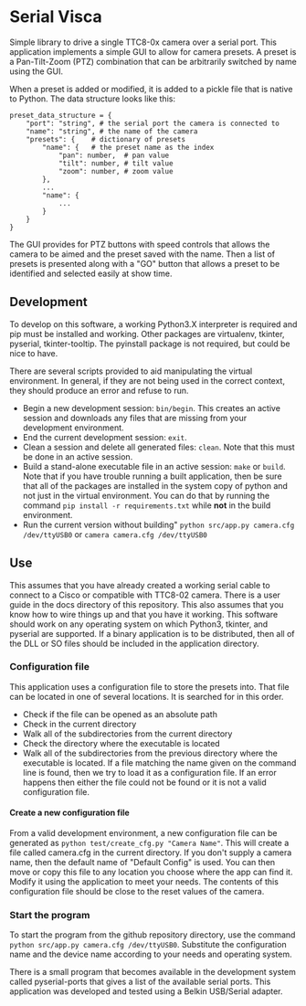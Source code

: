 # Serial Visca

Simple library to drive a single TTC8-0x camera over a serial port. This
application implements a simple GUI to allow for camera presets. A preset is a
Pan-Tilt-Zoom (PTZ) combination that can be arbitrarily switched by name using
the GUI.

When a preset is added or modified, it is added to a pickle file that is native
to Python. The data structure looks like this:

```{python}
preset_data_structure = {
    "port": "string", # the serial port the camera is connected to
    "name": "string", # the name of the camera
    "presets": {    # dictionary of presets
        "name": {   # the preset name as the index
            "pan": number,  # pan value
            "tilt": number, # tilt value
            "zoom": number, # zoom value
        },
        ...
        "name": {
            ...
        }
    }
}
```

The GUI provides for PTZ buttons with speed controls that allows the camera to
be aimed and the preset saved with the name. Then a list of presets is presented
along with a "GO" button that allows a preset to be identified and selected
easily at show time.

## Development
To develop on this software, a working Python3.X interpreter is required and
pip must be installed and working. Other packages are virtualenv, tkinter,
pyserial, tkinter-tooltip. The pyinstall package is not required, but could
be nice to have.

There are several scripts provided to aid manipulating the virtual environment.
In general, if they are not being used in the correct context, they should
produce an error and refuse to run.

* Begin a new development session: ```bin/begin```. This creates an active
session and downloads any files that are missing from your development
environment.
* End the current development session: ```exit```.
* Clean a session and delete all generated files: ```clean```. Note that
this must be done in an active session.
* Build a stand-alone executable file in an active session: ```make``` or
```build```. Note that if you have trouble running a built application, then
be sure that all of the packages are installed in the system copy of python
and not just in the virtual environment. You can do that by running the command
```pip install -r requirements.txt``` while **not** in the build environment.
* Run the current version without building" ```python src/app.py camera.cfg /dev/ttyUSB0```
or ```camera camera.cfg /dev/ttyUSB0```

## Use
This assumes that you have already created a working serial cable to connect to
a Cisco or compatible with TTC8-02 camera. There is a user guide in the docs
directory of this repository. This also assumes that you know how to wire things
up and that you have it working. This software should work on any operating
system on which Python3, tkinter, and pyserial are supported. If a binary
application is to be distributed, then all of the DLL or SO files should be
included in the application directory.

### Configuration file
This application uses a configuration file to store the presets into. That file
can be located in one of several locations. It is searched for in this order.
* Check if the file can be opened as an absolute path
* Check in the current directory
* Walk all of the subdirectories from the current directory
* Check the directory where the executable is located
* Walk all of the subdirectories from the previous directory where the executable
is located.
If a file matching the name given on the command line is found, then we try to
load it as a configuration file. If an error happens then either the file could
not be found or it is not a valid configuration file.

#### Create a new configuration file
From a valid development environment, a new configuration file can be generated
as ```python test/create_cfg.py "Camera Name"```. This will create a file called
camera.cfg in the current directory. If you don't supply a camera name, then the
default name of "Default Config" is used. You can then move or copy this file to
any location you choose where the app can find it. Modify it using the application
to meet your needs. The contents of this configuration file should be close to
the reset values of the camera.

### Start the program
To start the program from the github repository directory, use the command
```python src/app.py camera.cfg /dev/ttyUSB0```. Substitute the configuration
name and the device name according to your needs and operating system.

There is a small program that becomes available in the development system called
pyserial-ports that gives a list of the available serial ports. This application
was developed and tested using a Belkin USB/Serial adapter.

